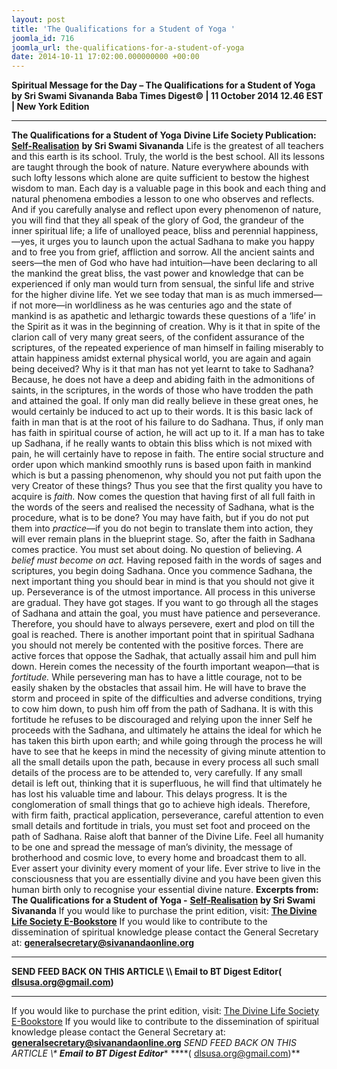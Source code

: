 ```yaml
---
layout: post
title: 'The Qualifications for a Student of Yoga '
joomla_id: 716
joomla_url: the-qualifications-for-a-student-of-yoga
date: 2014-10-11 17:02:00.000000000 +00:00
---
```

**Spiritual Message for the Day – The Qualifications for a Student of Yoga by Sri Swami Sivananda**
**Baba Times Digest© | 11 October 2014 12.46 EST | New York Edition**
* * *  
**The Qualifications for a Student of Yoga**
**Divine Life Society Publication:** [**Self-Realisation**](http://www.dlshq.org/messages/yogastudent.htm) **by Sri Swami Sivananda**
Life is the greatest of all teachers and this earth is its school. Truly, the world is the best school. All its lessons are taught through the book of nature. Nature everywhere abounds with such lofty lessons which alone are quite sufficient to bestow the highest wisdom to man. Each day is a valuable page in this book and each thing and natural phenomena embodies a lesson to one who observes and reflects. And if you carefully analyse and reflect upon every phenomenon of nature, you will find that they all speak of the glory of God, the grandeur of the inner spiritual life; a life of unalloyed peace, bliss and perennial happiness,—yes, it urges you to launch upon the actual Sadhana to make you happy and to free you from grief, affliction and sorrow.
All the ancient saints and seers—the men of God who have had intuition—have been declaring to all the mankind the great bliss, the vast power and knowledge that can be experienced if only man would turn from sensual, the sinful life and strive for the higher divine life. Yet we see today that man is as much immersed—if not more—in worldliness as he was centuries ago and the state of mankind is as apathetic and lethargic towards these questions of a ‘life’ in the Spirit as it was in the beginning of creation. Why is it that in spite of the clarion call of very many great seers, of the confident assurance of the scriptures, of the repeated experience of man himself in failing miserably to attain happiness amidst external physical world, you are again and again being deceived? Why is it that man has not yet learnt to take to Sadhana? Because, he does not have a deep and abiding faith in the admonitions of saints, in the scriptures, in the words of those who have trodden the path and attained the goal. If only man did really believe in these great ones, he would certainly be induced to act up to their words. It is this basic lack of faith in man that is at the root of his failure to do Sadhana.
Thus, if only man has faith in spiritual course of action, he will act up to it. If a man has to take up Sadhana, if he really wants to obtain this bliss which is not mixed with pain, he will certainly have to repose in faith. The entire social structure and order upon which mankind smoothly runs is based upon faith in mankind which is but a passing phenomenon, why should you not put faith upon the very Creator of these things? Thus you see that the first quality you have to acquire is _faith._
Now comes the question that having first of all full faith in the words of the seers and realised the necessity of Sadhana, what is the procedure, what is to be done? You may have faith, but if you do not put them into _practice_—if you do not begin to translate them into action, they will ever remain plans in the blueprint stage. So, after the faith in Sadhana comes practice. You must set about doing. No question of believing. _A belief must become on act._ Having reposed faith in the words of sages and scriptures, you begin doing Sadhana.
Once you commence Sadhana, the next important thing you should bear in mind is that you should not give it up. Perseverance is of the utmost importance. All process in this universe are gradual. They have got stages. If you want to go through all the stages of Sadhana and attain the goal, you must have patience and perseverance. Therefore, you should have to always persevere, exert and plod on till the goal is reached.
There is another important point that in spiritual Sadhana you should not merely be contented with the positive forces. There are active forces that oppose the Sadhak, that actually assail him and pull him down. Herein comes the necessity of the fourth important weapon—that is _fortitude._ While persevering man has to have a little courage, not to be easily shaken by the obstacles that assail him. He will have to brave the storm and proceed in spite of the difficulties and adverse conditions, trying to cow him down, to push him off from the path of Sadhana. It is with this fortitude he refuses to be discouraged and relying upon the inner Self he proceeds with the Sadhana, and ultimately he attains the ideal for which he has taken this birth upon earth; and while going through the process he will have to see that he keeps in mind the necessity of giving minute attention to all the small details upon the path, because in every process all such small details of the process are to be attended to, very carefully. If any small detail is left out, thinking that it is superfluous, he will find that ultimately he has lost his valuable time and labour. This delays progress. It is the conglomeration of small things that go to achieve high ideals.
Therefore, with firm faith, practical application, perseverance, careful attention to even small details and fortitude in trials, you must set foot and proceed on the path of Sadhana.
Raise aloft that banner of the Divine Life. Feel all humanity to be one and spread the message of man’s divinity, the message of brotherhood and cosmic love, to every home and broadcast them to all. Ever assert your divinity every moment of your life. Ever strive to live in the consciousness that you are essentially divine and you have been given this human birth only to recognise your essential divine nature.
**Excerpts from:**  **The Qualifications for a Student of Yoga -** [**Self-Realisation**](http://www.dlshq.org/messages/yogastudent.htm) **by Sri Swami Sivananda**
If you would like to purchase the print edition, visit: **[The Divine Life Society E-Bookstore](http://www.dlshq.org/download/download.htm)**
If you would like to contribute to the dissemination of spiritual knowledge please contact the General Secretary at: [](mailto:%20%3Cscript%20type=%27text/javascript%27%3E%20%3C%21--%20var%20prefix%20=%20%27ma%27%20+%20%27il%27%20+%20%27to%27;%20var%20path%20=%20%27hr%27%20+%20%27ef%27%20+%20%27=%27;%20var%20addy57016%20=%20%27generalsecretary%27%20+%20%27@%27;%20addy57016%20=%20addy57016%20+%20%27sivanandaonline%27%20+%20%27.%27%20+%20%27org%27;%20document.write%28%27%3Ca%20%27%20+%20path%20+%20%27%5C%27%27%20+%20prefix%20+%20%27:%27%20+%20addy57016%20+%20%27%5C%27%3E%27%29;%20document.write%28addy57016%29;%20document.write%28%27%3C%5C/a%3E%27%29;%20//--%3E%5Cn%20%3C/script%3E%3Cscript%20type=%27text/javascript%27%3E%20%3C%21--%20document.write%28%27%3Cspan%20style=%5C%27display:%20none;%5C%27%3E%27%29;%20//--%3E%20%3C/script%3EThis%20email%20address%20is%20being%20protected%20from%20spambots.%20You%20need%20JavaScript%20enabled%20to%20view%20it.%20%3Cscript%20type=%27text/javascript%27%3E%20%3C%21--%20document.write%28%27%3C/%27%29;%20document.write%28%27span%3E%27%29;%20//--%3E%20%3C/script%3E?subject=Contribution%20to%20Dissemination%20of%20Spiritual%20Knowledge) **generalsecretary@sivanandaonline.org**
****
**SEND FEED BACK ON THIS ARTICLE \\\ Email to BT Digest Editor[](mailto:%20%3Cscript%20type=%27text/javascript%27%3E%20%3C%21--%20var%20prefix%20=%20%27ma%27%20+%20%27il%27%20+%20%27to%27;%20var%20path%20=%20%27hr%27%20+%20%27ef%27%20+%20%27=%27;%20var%20addy72654%20=%20%27dlsusa.org%27%20+%20%27@%27;%20addy72654%20=%20addy72654%20+%20%27gmail%27%20+%20%27.%27%20+%20%27com%27;%20document.write%28%27%3Ca%20%27%20+%20path%20+%20%27%5C%27%27%20+%20prefix%20+%20%27:%27%20+%20addy72654%20+%20%27%5C%27%3E%27%29;%20document.write%28addy72654%29;%20document.write%28%27%3C%5C/a%3E%27%29;%20//--%3E%5Cn%20%3C/script%3E%3Cscript%20type=%27text/javascript%27%3E%20%3C%21--%20document.write%28%27%3Cspan%20style=%5C%27display:%20none;%5C%27%3E%27%29;%20//--%3E%20%3C/script%3EThis%20email%20address%20is%20being%20protected%20from%20spambots.%20You%20need%20JavaScript%20enabled%20to%20view%20it.%20%3Cscript%20type=%27text/javascript%27%3E%20%3C%21--%20document.write%28%27%3C/%27%29;%20document.write%28%27span%3E%27%29;%20//--%3E%20%3C/script%3E?subject=DLS%20Posts)( [dlsusa.org@gmail.com](mailto:dlsusa.org@gmail.com))**
* * *
  
If you would like to purchase the print edition, visit: [The Divine Life Society E-Bookstore](http://www.dlshq.org/download/download.htm)
If you would like to contribute to the dissemination of spiritual knowledge please contact the General Secretary at: **[generalsecretary@sivanandaonline.org](mailto:generalsecretary@sivanandaonline.org)**
**SEND FEED BACK ON THIS ARTICLE \\\**  **Email to BT Digest Editor**** [](mailto:%20%3Cscript%20type=%27text/javascript%27%3E%20%3C%21--%20var%20prefix%20=%20%27ma%27%20+%20%27il%27%20+%20%27to%27;%20var%20path%20=%20%27hr%27%20+%20%27ef%27%20+%20%27=%27;%20var%20addy72654%20=%20%27dlsusa.org%27%20+%20%27@%27;%20addy72654%20=%20addy72654%20+%20%27gmail%27%20+%20%27.%27%20+%20%27com%27;%20document.write%28%27%3Ca%20%27%20+%20path%20+%20%27%5C%27%27%20+%20prefix%20+%20%27:%27%20+%20addy72654%20+%20%27%5C%27%3E%27%29;%20document.write%28addy72654%29;%20document.write%28%27%3C%5C/a%3E%27%29;%20//--%3E%5Cn%20%3C/script%3E%3Cscript%20type=%27text/javascript%27%3E%20%3C%21--%20document.write%28%27%3Cspan%20style=%5C%27display:%20none;%5C%27%3E%27%29;%20//--%3E%20%3C/script%3EThis%20email%20address%20is%20being%20protected%20from%20spambots.%20You%20need%20JavaScript%20enabled%20to%20view%20it.%20%3Cscript%20type=%27text/javascript%27%3E%20%3C%21--%20document.write%28%27%3C/%27%29;%20document.write%28%27span%3E%27%29;%20//--%3E%20%3C/script%3E?subject=DLS%20Posts)****( [dlsusa.org@gmail.com](mailto:dlsusa.org@gmail.com))**  
